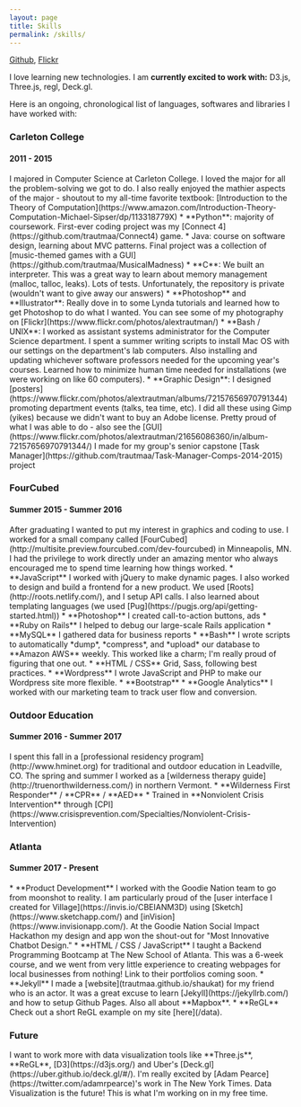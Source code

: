 ```yaml
---
layout: page
title: Skills
permalink: /skills/
---
```


[Github](https://github.com/trautmaa), [Flickr](https://www.flickr.com/photos/alextrautman/)

I love learning new technologies. I am **currently excited to work with:** D3.js, Three.js, regl, Deck.gl.

Here is an ongoing, chronological list of languages, softwares and libraries I have worked with:

<h3>Carleton College</h3>
<h4>2011 - 2015</h4>
I majored in Computer Science at Carleton College. I loved the major for all the problem-solving we got to do. I also really enjoyed the mathier aspects of the major - shoutout to my all-time favorite textbook: [Introduction to the Theory of Computation](https://www.amazon.com/Introduction-Theory-Computation-Michael-Sipser/dp/113318779X) 
* **Python**: majority of coursework. First-ever coding project was my [Connect 4](https://github.com/trautmaa/Connect4) game.
* Java: course on software design, learning about MVC patterns. Final project was a collection of [music-themed games with a GUI](https://github.com/trautmaa/MusicalMadness)
* **C**: We built an interpreter. This was a great way to learn about memory management (malloc, talloc, leaks). Lots of tests. Unfortunately, the repository is private (wouldn't want to give away our answers)
* **Photoshop** and **Illustrator**: Really dove in to some Lynda tutorials and learned how to get Photoshop to do what I wanted. You can see some of my photography on [Flickr](https://www.flickr.com/photos/alextrautman/)
* **Bash / UNIX**: I worked as assistant systems administrator for the Computer Science department. I spent a summer writing scripts to install Mac OS with our settings on the department's lab computers. Also installing and updating whichever software professors needed for the upcoming year's courses. Learned how to minimize human time needed for installations (we were working on like 60 computers).
* **Graphic Design**: I designed [posters](https://www.flickr.com/photos/alextrautman/albums/72157656970791344) promoting department events (talks, tea time, etc). I did all these using Gimp (yikes) because we didn't want to buy an Adobe license. Pretty proud of what I was able to do - also see the [GUI](https://www.flickr.com/photos/alextrautman/21656086360/in/album-72157656970791344/) I made for my group's senior capstone [Task Manager](https://github.com/trautmaa/Task-Manager-Comps-2014-2015) project

<h3>FourCubed</h3>
<h4>Summer 2015 - Summer 2016</h4>
After graduating I wanted to put my interest in graphics and coding to use. I worked for a small company called [FourCubed](http://multisite.preview.fourcubed.com/dev-fourcubed) in Minneapolis, MN. I had the privilege to work directly under an amazing mentor who always encouraged me to spend time learning how things worked.
* **JavaScript** I worked with jQuery to make dynamic pages. I also worked to design and build a frontend for a new product. We used [Roots](http://roots.netlify.com/), and I setup API calls. I also learned about templating languages (we used [Pug](https://pugjs.org/api/getting-started.html))
* **Photoshop** I created call-to-action buttons, ads
* **Ruby on Rails** I helped to debug our large-scale Rails application
* **MySQL** I gathered data for business reports
* **Bash** I wrote scripts to automatically *dump*, *compress*, and *upload* our database to **Amazon AWS** weekly. This worked like a charm; I'm really proud of figuring that one out.
* **HTML / CSS** Grid, Sass, following best practices.
* **Wordpress** I wrote JavaScript and PHP to make our Wordpress site more flexible.
* **Bootstrap**
* **Google Analytics** I worked with our marketing team to track user flow and conversion.

<h3>Outdoor Education</h3>
<h4>Summer 2016 - Summer 2017</h4>
I spent this fall in a [professional residency program](http://www.hminet.org) for traditional and outdoor education in Leadville, CO. The spring and summer I worked as a [wilderness therapy guide](http://truenorthwilderness.com/) in northern Vermont.
* **Wilderness First Responder** / **CPR** / **AED**
* Trained in **Nonviolent Crisis Intervention** through [CPI](https://www.crisisprevention.com/Specialties/Nonviolent-Crisis-Intervention)

<h3>Atlanta</h3>
<h4>Summer 2017 - Present</h4>
* **Product Development** I worked with the Goodie Nation team to go from moonshot to reality. I am particularly proud of the [user interface I created for Village](https://invis.io/CBEIANM3D) using [Sketch](https://www.sketchapp.com/) and [inVision](https://www.invisionapp.com/). At the Goodie Nation Social Impact Hackathon my design and app won the shout-out for "Most Innovative Chatbot Design."
* **HTML / CSS / JavaScript** I taught a Backend Programming Bootcamp at The New School of Atlanta. This was a 6-week course, and we went from very little experience to creating webpages for local businesses from nothing! Link to their portfolios coming soon.
* **Jekyll** I made a [website](trautmaa.github.io/shaukat) for my friend who is an actor. It was a great excuse to learn [Jekyll](https://jekyllrb.com/) and how to setup Github Pages. Also all about **Mapbox**.
* **ReGL** Check out a short ReGL example on my site [here](/data).

<h3>Future</h3>
I want to work more with data visualization tools like **Three.js**, **ReGL**, [D3](https://d3js.org/) and Uber's [Deck.gl](https://uber.github.io/deck.gl/#/). I'm really excited by [Adam Pearce](https://twitter.com/adamrpearce)'s work in The New York Times. Data Visualization is the future! This is what I'm working on in my free time.